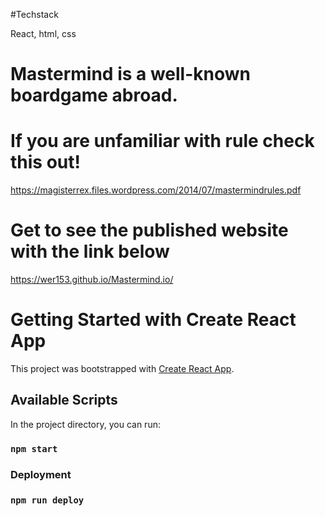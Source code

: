 #Techstack

React, html, css

# Mastermind is a well-known boardgame abroad.

# If you are unfamiliar with rule check this out!

https://magisterrex.files.wordpress.com/2014/07/mastermindrules.pdf

# Get to see the published website with the link below
 
https://wer153.github.io/Mastermind.io/


# Getting Started with Create React App

This project was bootstrapped with [Create React App](https://github.com/facebook/create-react-app).

## Available Scripts

In the project directory, you can run:

### `npm start`


### Deployment

### `npm run deploy`
